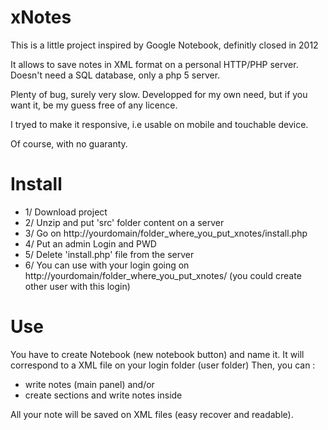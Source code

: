 xNotes
======

This is a little project inspired by Google Notebook, definitly closed in 2012

It allows to save notes in XML format on a personal HTTP/PHP server.
Doesn't need a SQL database, only a php 5 server.

Plenty of bug, surely very slow.
Developped for my own need, but if you want it, be my guess free of any licence.

I tryed to make it responsive, i.e usable on mobile and touchable device.

Of course, with no guaranty.

Install
=======

- 1/ Download project
- 2/ Unzip and put 'src' folder content on a server
- 3/ Go on http://yourdomain/folder_where_you_put_xnotes/install.php
- 4/ Put an admin Login and PWD
- 5/ Delete 'install.php' file from the server
- 6/ You can use with your login going on http://yourdomain/folder_where_you_put_xnotes/ (you could create other user with this login)

Use
===

You have to create Notebook (new notebook button) and name it. It will correspond to a XML file on your login folder (user folder)
Then, you can : 
- write notes (main panel)
and/or
- create sections and write notes inside

All your note will be saved on XML files (easy recover and readable).
